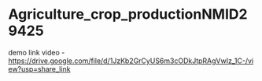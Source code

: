 # Agriculture_crop_productionNMID29425



demo link video - https://drive.google.com/file/d/1JzKb2GrCyUS6m3cODkJtpRAgVwIz_1C-/view?usp=share_link
